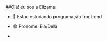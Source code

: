 ##Olá! eu sou a Elizama

- 🌱 Estou estudando programação front-end

- 😄 Pronome: Ela/Dela

- <img align="center" alt="" src="https://github.com/user-attachments/assets/d5b43a09-756f-4c4c-bbc0-669cd25a03f9">
